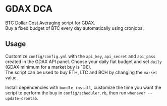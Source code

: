# GDAX DCA

BTC [Dollar Cost Averaging](https://en.wikipedia.org/wiki/Dollar_cost_averaging) script for GDAX.  
Buy a fixed budget of BTC every day automatically using cronjobs.

## Usage

Customize `config/config.yml` with the `api_key`, `api_secret` and `api_pass` created in the GDAX API panel.
Choose your daily fiat budget and set `daily` (GDAX minimum for a market buy is 10€).  
The script can be used to buy ETH, LTC and BCH by changing the `market` value.

Install dependencies with `bundle install`, customize the time you want the script to perform the buy in `config/scheduler.rb`, then run
`whenever --update-crontab`.
